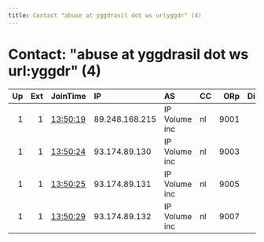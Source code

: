 ```yaml
---
title: Contact "abuse at yggdrasil dot ws urlyggdr" (4)
---
```


# Contact: "abuse at yggdrasil dot ws url:yggdr" (4)

|   Up |   Ext | JoinTime                                                                                              | IP             | AS            | CC   |   ORp |   Dirp | OS    | Version   | Nickname   |   eFamMembers |
|-----:|------:|:------------------------------------------------------------------------------------------------------|:---------------|:--------------|:-----|------:|-------:|:------|:----------|:-----------|--------------:|
|    1 |     1 | [13:50:19](https://nusenu.github.io/OrNetStats/w/relay/9CD42CD6B94B7CEED2B915491EA6457ABD8E5675.html) | 89.248.168.215 | IP Volume inc | nl   |  9001 |      0 | Linux | 0.4.6.10  | Hildisvini |             1 |
|    1 |     1 | [13:50:24](https://nusenu.github.io/OrNetStats/w/relay/0071933EB152FD69EE909A90B1084DFDE91FC988.html) | 93.174.89.130  | IP Volume inc | nl   |  9003 |      0 | Linux | 0.4.6.10  | Heidrun    |             1 |
|    1 |     1 | [13:50:25](https://nusenu.github.io/OrNetStats/w/relay/C0DC5DC08B91A5A17BF530E33F02FF4236ADE001.html) | 93.174.89.131  | IP Volume inc | nl   |  9005 |      0 | Linux | 0.4.6.10  | Gulltopp   |             1 |
|    1 |     1 | [13:50:29](https://nusenu.github.io/OrNetStats/w/relay/C58FA99811371C688012A5DE427685B62C778FE9.html) | 93.174.89.132  | IP Volume inc | nl   |  9007 |      0 | Linux | 0.4.6.10  | Moona      |             1 |
